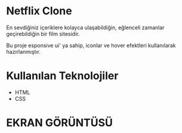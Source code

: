 # Netflix Clone


En sevdiğiniz içeriklere kolayca ulaşabildiğin, eğlenceli zamanlar geçirebildiğin bir film sitesidir.

Bu proje esponsive ui' ya sahip, iconlar ve hover efektleri kullanılarak hazırlanmıştır.

# Kullanılan Teknolojiler

- HTML
- CSS


# EKRAN GÖRÜNTÜSÜ
